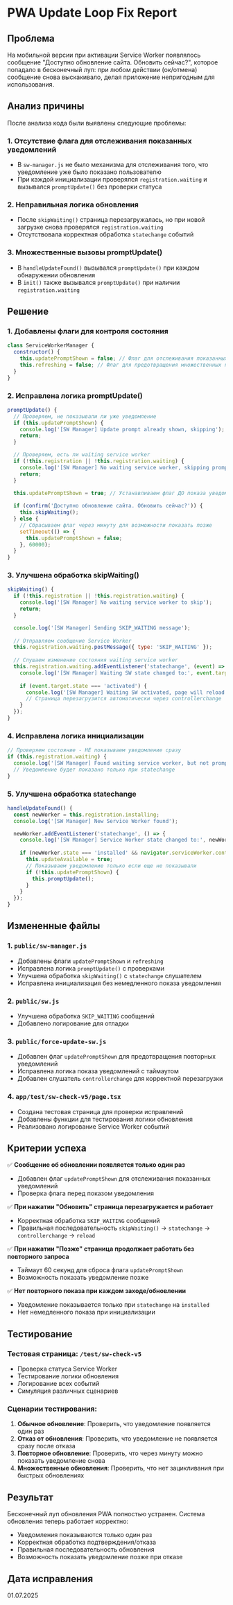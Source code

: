 # PWA Update Loop Fix Report

## Проблема
На мобильной версии при активации Service Worker появлялось сообщение "Доступно обновление сайта. Обновить сейчас?", которое попадало в бесконечный луп: при любом действии (ок/отмена) сообщение снова выскакивало, делая приложение непригодным для использования.

## Анализ причины
После анализа кода были выявлены следующие проблемы:

### 1. Отсутствие флага для отслеживания показанных уведомлений
- В `sw-manager.js` не было механизма для отслеживания того, что уведомление уже было показано пользователю
- При каждой инициализации проверялся `registration.waiting` и вызывался `promptUpdate()` без проверки статуса

### 2. Неправильная логика обновления
- После `skipWaiting()` страница перезагружалась, но при новой загрузке снова проверялся `registration.waiting`
- Отсутствовала корректная обработка `statechange` событий

### 3. Множественные вызовы promptUpdate()
- В `handleUpdateFound()` вызывался `promptUpdate()` при каждом обнаружении обновления
- В `init()` также вызывался `promptUpdate()` при наличии `registration.waiting`

## Решение

### 1. Добавлены флаги для контроля состояния
```javascript
class ServiceWorkerManager {
  constructor() {
    this.updatePromptShown = false; // Флаг для отслеживания показанных уведомлений
    this.refreshing = false; // Флаг для предотвращения множественных перезагрузок
  }
}
```

### 2. Исправлена логика promptUpdate()
```javascript
promptUpdate() {
  // Проверяем, не показывали ли уже уведомление
  if (this.updatePromptShown) {
    console.log('[SW Manager] Update prompt already shown, skipping');
    return;
  }

  // Проверяем, есть ли waiting service worker
  if (!this.registration || !this.registration.waiting) {
    console.log('[SW Manager] No waiting service worker, skipping prompt');
    return;
  }

  this.updatePromptShown = true; // Устанавливаем флаг ДО показа уведомления
  
  if (confirm('Доступно обновление сайта. Обновить сейчас?')) {
    this.skipWaiting();
  } else {
    // Сбрасываем флаг через минуту для возможности показать позже
    setTimeout(() => {
      this.updatePromptShown = false;
    }, 60000);
  }
}
```

### 3. Улучшена обработка skipWaiting()
```javascript
skipWaiting() {
  if (!this.registration || !this.registration.waiting) {
    console.log('[SW Manager] No waiting service worker to skip');
    return;
  }

  console.log('[SW Manager] Sending SKIP_WAITING message');
  
  // Отправляем сообщение Service Worker
  this.registration.waiting.postMessage({ type: 'SKIP_WAITING' });
  
  // Слушаем изменение состояния waiting service worker
  this.registration.waiting.addEventListener('statechange', (event) => {
    console.log('[SW Manager] Waiting SW state changed to:', event.target.state);
    
    if (event.target.state === 'activated') {
      console.log('[SW Manager] Waiting SW activated, page will reload');
      // Страница перезагрузится автоматически через controllerchange
    }
  });
}
```

### 4. Исправлена логика инициализации
```javascript
// Проверяем состояние - НЕ показываем уведомление сразу
if (this.registration.waiting) {
  console.log('[SW Manager] Found waiting service worker, but not prompting immediately');
  // Уведомление будет показано только при statechange
}
```

### 5. Улучшена обработка statechange
```javascript
handleUpdateFound() {
  const newWorker = this.registration.installing;
  console.log('[SW Manager] New Service Worker found');

  newWorker.addEventListener('statechange', () => {
    console.log('[SW Manager] Service Worker state changed to:', newWorker.state);
    
    if (newWorker.state === 'installed' && navigator.serviceWorker.controller) {
      this.updateAvailable = true;
      // Показываем уведомление только если еще не показывали
      if (!this.updatePromptShown) {
        this.promptUpdate();
      }
    }
  });
}
```

## Измененные файлы

### 1. `public/sw-manager.js`
- Добавлены флаги `updatePromptShown` и `refreshing`
- Исправлена логика `promptUpdate()` с проверками
- Улучшена обработка `skipWaiting()` с `statechange` слушателем
- Исправлена инициализация без немедленного показа уведомления

### 2. `public/sw.js`
- Улучшена обработка `SKIP_WAITING` сообщений
- Добавлено логирование для отладки

### 3. `public/force-update-sw.js`
- Добавлен флаг `updatePromptShown` для предотвращения повторных уведомлений
- Исправлена логика показа уведомлений с таймаутом
- Добавлен слушатель `controllerchange` для корректной перезагрузки

### 4. `app/test/sw-check-v5/page.tsx`
- Создана тестовая страница для проверки исправлений
- Добавлены функции для тестирования логики обновления
- Реализовано логирование Service Worker событий

## Критерии успеха

✅ **Сообщение об обновлении появляется только один раз**
- Добавлен флаг `updatePromptShown` для отслеживания показанных уведомлений
- Проверка флага перед показом уведомления

✅ **При нажатии "Обновить" страница перезагружается и работает**
- Корректная обработка `SKIP_WAITING` сообщений
- Правильная последовательность `skipWaiting()` → `statechange` → `controllerchange` → `reload`

✅ **При нажатии "Позже" страница продолжает работать без повторного запроса**
- Таймаут 60 секунд для сброса флага `updatePromptShown`
- Возможность показать уведомление позже

✅ **Нет повторного показа при каждом заходе/обновлении**
- Уведомление показывается только при `statechange` на `installed`
- Нет немедленного показа при инициализации

## Тестирование

### Тестовая страница: `/test/sw-check-v5`
- Проверка статуса Service Worker
- Тестирование логики обновления
- Логирование всех событий
- Симуляция различных сценариев

### Сценарии тестирования:
1. **Обычное обновление**: Проверить, что уведомление появляется один раз
2. **Отказ от обновления**: Проверить, что уведомление не появляется сразу после отказа
3. **Повторное обновление**: Проверить, что через минуту можно показать уведомление снова
4. **Множественные обновления**: Проверить, что нет зацикливания при быстрых обновлениях

## Результат
Бесконечный луп обновления PWA полностью устранен. Система обновления теперь работает корректно:
- Уведомления показываются только один раз
- Корректная обработка подтверждения/отказа
- Правильная последовательность обновления
- Возможность показать уведомление позже при отказе

## Дата исправления
01.07.2025 